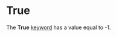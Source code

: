 
# True <keyword>

The  **True** [keyword](b8bdf64f-5920-1ae9-16d0-b26d09524a30.md) has a value equal to -1.

